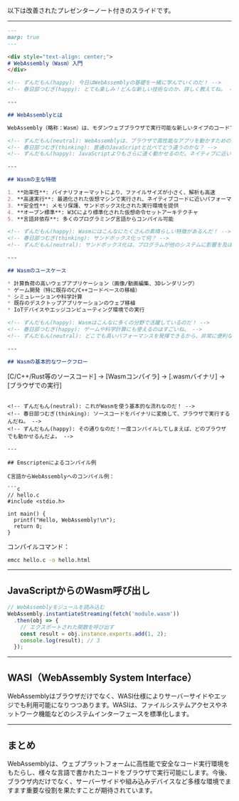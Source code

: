 以下は改善されたプレゼンターノート付きのスライドです。

---

```markdown
---
marp: true
---

<div style="text-align: center;">
# WebAssembly（Wasm）入門
</div>

<!-- ずんだもん(happy): 今日はWebAssemblyの基礎を一緒に学んでいくのだ！ -->
<!-- 春日部つむぎ(happy): とても楽しみ！どんな新しい技術なのか、詳しく教えてね。 -->

---

## WebAssemblyとは

WebAssembly（略称：Wasm）は、モダンウェブブラウザで実行可能な新しいタイプのコードです。低レベルのアセンブリ風言語であり、コンパクトなバイナリフォーマットでコンパイルされ、ネイティブに近いパフォーマンスで実行されます。C、C++、Rustなどの言語からコンパイルすることができます。

<!-- ずんだもん(neutral): WebAssemblyは、ブラウザで高性能なアプリを動かすための技術なのだ！ -->
<!-- 春日部つむぎ(thinking): 普通のJavaScriptと比べてどう違うのかな？ -->
<!-- ずんだもん(happy): JavaScriptよりもさらに速く動かせるのだ。ネイティブに近い速度を実現できるのが特徴なんだよ。 -->

---

## Wasmの主な特徴

1. **効率性**: バイナリフォーマットにより、ファイルサイズが小さく、解析も高速
2. **高速実行**: 最適化された仮想マシンで実行され、ネイティブコードに近いパフォーマンス
3. **安全性**: メモリ保護、サンドボックス化された実行環境を提供
4. **オープン標準**: W3Cにより標準化された仮想命令セットアーキテクチャ
5. **言語非依存**: 多くのプログラミング言語からコンパイル可能

<!-- ずんだもん(happy): Wasmにはこんなにたくさんの素晴らしい特徴があるんだ！ -->
<!-- 春日部つむぎ(thinking): サンドボックス化って何？ -->
<!-- ずんだもん(neutral): サンドボックス化は、プログラムが他のシステムに影響を及ぼさないようにする技術なのだ。安全に実行できるんだよ。 -->

---

## Wasmのユースケース

* 計算負荷の高いウェブアプリケーション（画像/動画編集、3Dレンダリング）
* ゲーム開発（特に既存のC/C++コードベースの移植）
* シミュレーションや科学計算
* 既存のデスクトップアプリケーションのウェブ移植
* IoTデバイスやエッジコンピューティング環境での実行

<!-- ずんだもん(happy): Wasmはこんなに多くの分野で活躍しているのだ！ -->
<!-- 春日部つむぎ(happy): ゲームや科学計算にも使えるのはすごいね。 -->
<!-- ずんだもん(neutral): どこでも高いパフォーマンスを発揮できるから、非常に便利なのだ。 -->

---

## Wasmの基本的なワークフロー

```
[C/C++/Rust等のソースコード] → [Wasmコンパイラ] → [.wasmバイナリ] → [ブラウザでの実行]
```

<!-- ずんだもん(neutral): これがWasmを使う基本的な流れなのだ！ -->
<!-- 春日部つむぎ(thinking): ソースコードをバイナリに変換して、ブラウザで実行するんだね。 -->
<!-- ずんだもん(happy): その通りなのだ！一度コンパイルしてしまえば、どのブラウザでも動かせるんだよ。 -->

---

## Emscriptenによるコンパイル例

C言語からWebAssemblyへのコンパイル例：

```c
// hello.c
#include <stdio.h>

int main() {
  printf("Hello, WebAssembly!\n");
  return 0;
}
```

コンパイルコマンド：

```bash
emcc hello.c -o hello.html
```

<!-- ずんだもん(neutral): これがC言語をWasmにコンパイルする具体的な例なのだ！ -->
<!-- 春日部つむぎ(thinking): Emscriptenを使うんだね。意外と簡単にできそう！ -->
<!-- ずんだもん(happy): そうなのだ！これなら誰でも簡単にWasmを試せるのだ。 -->

---

## JavaScriptからのWasm呼び出し

```javascript
// WebAssemblyモジュールを読み込む
WebAssembly.instantiateStreaming(fetch('module.wasm'))
  .then(obj => {
    // エクスポートされた関数を呼び出す
    const result = obj.instance.exports.add(1, 2);
    console.log(result); // 3
  });
```

<!-- ずんだもん(neutral): JavaScriptからWasmの関数を呼び出す例なのだ！ -->
<!-- 春日部つむぎ(thinking): JavaScriptと一緒に使えるのは便利だね。 -->
<!-- ずんだもん(happy): そうなのだ！組み合わせることで、より強力なアプリケーションが作れるんだよ。 -->

---

## WASI（WebAssembly System Interface）

WebAssemblyはブラウザだけでなく、WASI仕様によりサーバーサイドやエッジでも利用可能になりつつあります。WASIは、ファイルシステムアクセスやネットワーク機能などのシステムインターフェースを標準化します。

<!-- ずんだもん(neutral): WASIを使えば、ブラウザ以外でもWasmが使えるのだ！ -->
<!-- 春日部つむぎ(happy): サーバーサイドやエッジでも活用できるのは素晴らしいね。 -->
<!-- ずんだもん(happy): そうなのだ！Wasmの可能性が広がるのだ。 -->

---

## まとめ

WebAssemblyは、ウェブプラットフォームに高性能で安全なコード実行環境をもたらし、様々な言語で書かれたコードをブラウザで実行可能にします。今後、ブラウザ内だけでなく、サーバーサイドや組み込みデバイスなど多様な環境でますます重要な役割を果たすことが期待されています。

<!-- ずんだもん(happy): これでWebAssemblyの基礎はバッチリなのだ！ -->
<!-- 春日部つむぎ(happy): とてもわかりやすかったよ、ずんだもん。ありがとう！ -->
<!-- ずんだもん(happy): どういたしましてなのだ！これからも一緒に学んでいこうね。 -->
```